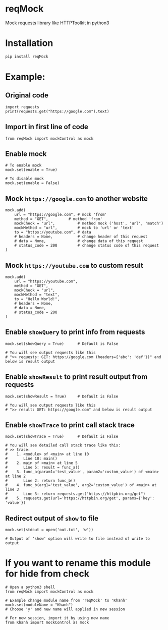 # reqMock
Mock requests library like HTTPToolkit in python3

# Installation
```bash
pip install reqMock
```

# Example:
## Original code
```python3
import requests
print(requests.get("https://google.com").text)
```

## Import in first line of code
```python3
from reqMock import mockControl as mock
```

## Enable mock
```python3
# To enable mock
mock.set(enable = True)

# To disable mock
mock.set(enable = False)
```

## Mock `https://google.com` to another website
```python3
mock.add(
	url = "https://google.com",	# mock 'from'
	method = "GET",			# method 'from'
	mockCheck = "url",			# method mock ('host', 'url', 'match')
	mockMethod = "url",			# mock to 'url' or 'text'
	to = "https://youtube.com",	# data
	# headers = None, 			# change header of this request
	# data = None, 				# change data of this request
	# status_code = 200 		# change status code of this request
)
```

## Mock `https://youtube.com` to custom result
```python3
mock.add(
	url = "https://youtube.com",
	method = "GET",	
	mockCheck = "url",	
	mockMethod = "text",
	to = "Hello World!",
	# headers = None, 
	# data = None, 
	# status_code = 200
)
```

## Enable `showQuery` to print info from requests
```python3
mock.set(showQuery = True)		# Default is False

# You will see output requests like this 
# ">> requests: GET: https://google.com (headers={'abc': 'def'})" and below is result output
```

## Enable `showResult` to print result output from requests
```python3
mock.set(showResult = True)		# Default is False

# You will see output requests like this 
# ">> result: GET: https://google.com" and below is result output
```

## Enable `showTrace` to print call stack trace
```python3
mock.set(showTrace = True)		# Default is False

# You will see detailed call stack trace like this:
# >> trace:
#    1. <module> of <main> at line 10
#       Line 10: main()
#    2. main of <main> at line 5
#       Line 5: result = func_a()
#    3. func_a(param1='test_value', param2='custom_value') of <main> at line 2
#       Line 2: return func_b()
#    4. func_b(arg1='test_value', arg2='custom_value') of <main> at line 3
#       Line 3: return requests.get("https://httpbin.org/get")
#    5. requests.get(url='https://httpbin.org/get', params={'key': 'value'})
```

## Redirect output of `show` to file
```python3
mock.set(stdout = open('out.txt', 'w'))

# Output of 'show' option will write to file instead of write to output
```

# If you want to rename this module for hide from check
```python3
# Open a python3 shell
from reqMock import mockControl as mock

# Example change module name from 'reqMock' to 'Khanh'
mock.set(moduleName = "Khanh")
# Choose 'y' and new name will applied in new session

# For new session, import it by using new name
from Khanh import mockControl as mock
```
